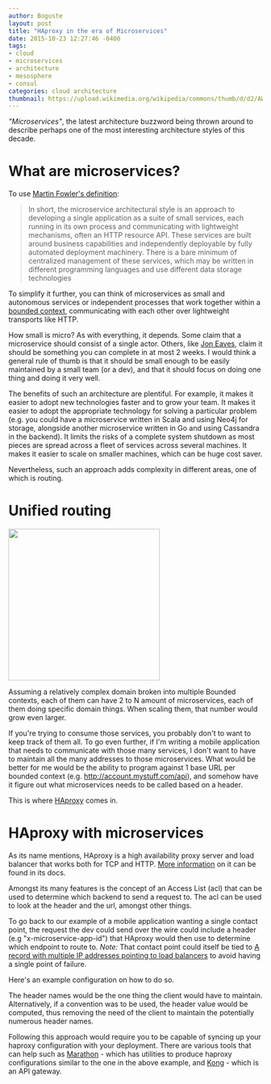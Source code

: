 ```yaml
---
author: Boguste
layout: post
title: "HAproxy in the era of Microservices"
date: 2015-10-23 12:27:46 -0400
tags:
- cloud
- microservices
- architecture
- mesosphere
- consul
categories: cloud architecture
thumbnail: https://upload.wikimedia.org/wikipedia/commons/thumb/d/d2/AWS_Simple_Icons_Networking_Amazon_Elastic_Load_Balancer.svg/768px-AWS_Simple_Icons_Networking_Amazon_Elastic_Load_Balancer.svg.png
---
```


*"Microservices"*, the latest architecture buzzword being thrown around to describe perhaps one of the most interesting architecture styles of this decade.

# What are microservices?

To use [Martin Fowler's definition](http://martinfowler.com/articles/microservices.html):

>In short, the microservice architectural style is an approach to developing a single application as a suite of small services, each running in its own process and communicating with lightweight mechanisms, often an HTTP resource API. These services are built around business capabilities and independently deployable by fully automated deployment machinery. There is a bare minimum of centralized management of these services, which may be written in different programming languages and use different data storage technologies

To simplify it further, you can think of microservices as small and autonomous services or independent processes that work together within a [bounded context](http://martinfowler.com/bliki/BoundedContext.html), communicating with each other over lightweight transports like HTTP.

How small is micro? As with everything, it depends. Some claim that a microservice should consist of a single actor. Others, like [Jon Eaves](http://techblog.realestate.com.au/micro-services-what-even-are-they/), claim it should be something you can complete in at most 2 weeks. I would think a general rule of thumb is that it should be small enough to be easily maintained by a small team (or a dev), and that it should focus on doing one thing and doing it very well.

The benefits of such an architecture are plentiful. For example, it makes it easier to adopt new technologies faster and to grow your team. It makes it easier to adopt the appropriate technology for solving a particular problem (e.g. you could have a microservice written in Scala and using Neo4j for storage, alongside another microservice written in Go and using Cassandra in the backend). It limits the risks of a complete system shutdown as most pieces are spread across a fleet of services across several machines. It makes it easier to scale on smaller machines, which can be huge cost saver.

Nevertheless, such an approach adds complexity in different areas, one of which is routing.

# Unified routing
<img class="center" src="https://upload.wikimedia.org/wikipedia/commons/7/78/Double_slip_at_Munich_central.jpg"   height="300"/>

Assuming a relatively complex domain broken into multiple Bounded contexts, each of them can have 2 to N amount of microservices, each of them doing specific domain things. When scaling them, that number would grow even larger.

If you're trying to consume those services, you probably don't to want to keep track of them all. To go even further, if I'm writing a mobile application that needs to communicate with those many services, I don't want to have to maintain all the many addresses to those microservices. What would be better for me would be the ability to program against 1 base URL per bounded context (e.g. http://account.mystuff.com/api), and somehow have it figure out what microservices needs to be called based on a header.

This is where [HAproxy](http://www.HAproxy.org/) comes in.

# HAproxy with microservices

As its name mentions, HAproxy is a high availability proxy server and load balancer that works both for TCP and HTTP. [More information](http://cbonte.github.io/haproxy-dconv/index.html) on it can be found in its docs.

Amongst its many features is the concept of an Access List (acl) that can be used to determine which backend to send a request to. The acl can be used to look at the header and the url, amongst other things.

To go back to our example of a mobile application wanting a single contact point, the request the dev could send over the wire could include a header (e.g "x-microservice-app-id") that HAproxy would then use to determine which endpoint to route to. *Note:* That contact point could itself be tied to [A record with multiple IP addresses pointing to load balancers](http://www.rightscale.com/blog/enterprise-cloud-strategies/dns-load-balancing-and-using-multiple-load-balancers-cloud) to avoid having a single point of failure.

Here's an example configuration on how to do so.

<script src="https://gist.github.com/bhameyie/07c1ee9aaa3e8a200c8c.js"></script>

The header names would be the one thing the client would have to maintain. Alternatively, if a convention was to be used, the header value would be computed, thus removing the need of the client to maintain the potentially numerous header names.

Following this approach would require you to be capable of syncing up your haproxy configuration with your deployment. There are various tools that can help such as [Marathon](https://mesosphere.github.io/marathon/) - which has utilities to produce haproxy configurations similar to the one in the above example, and [Kong](https://getkong.org/) - which is an API gateway.
